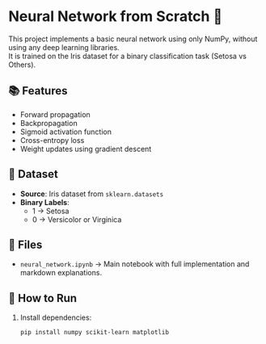# Neural Network from Scratch 🧠

This project implements a basic neural network using only NumPy, without using any deep learning libraries.  
It is trained on the Iris dataset for a binary classification task (Setosa vs Others).

## 📚 Features
- Forward propagation
- Backpropagation
- Sigmoid activation function
- Cross-entropy loss
- Weight updates using gradient descent

## 🧪 Dataset
- **Source**: Iris dataset from `sklearn.datasets`
- **Binary Labels**:
  - 1 → Setosa
  - 0 → Versicolor or Virginica

## 📂 Files
- `neural_network.ipynb` → Main notebook with full implementation and markdown explanations.

## 🚀 How to Run
1. Install dependencies:
   ```bash
   pip install numpy scikit-learn matplotlib

